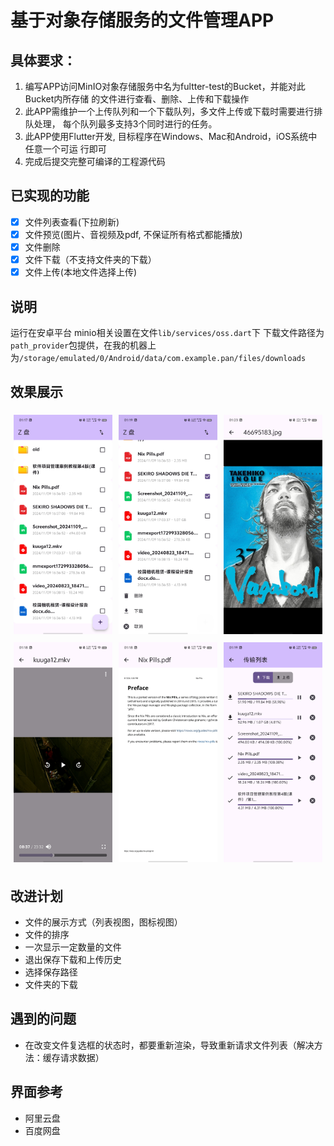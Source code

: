 # 基于对象存储服务的文件管理APP

## 具体要求：
1. 编写APP访问MinIO对象存储服务中名为fultter-test的Bucket，并能对此Bucket内所存储
的文件进行查看、删除、上传和下载操作
2. 此APP需维护一个上传队列和一个下载队列，多文件上传或下载时需要进行排队处理，
每个队列最多支持3个同时进行的任务。
3. 此APP使用Flutter开发, 目标程序在Windows、Mac和Android，iOS系统中任意一个可运
行即可
4. 完成后提交完整可编译的工程源代码

## 已实现的功能
- [x] 文件列表查看(下拉刷新)
- [x] 文件预览(图片、音视频及pdf, 不保证所有格式都能播放) 
- [x] 文件删除 
- [x] 文件下载（不支持文件夹的下载）
- [x] 文件上传(本地文件选择上传) 

## 说明
运行在安卓平台
minio相关设置在文件`lib/services/oss.dart`下
下载文件路径为`path_provider`包提供，在我的机器上为`/storage/emulated/0/Android/data/com.example.pan/files/downloads`

## 效果展示
<div style="display: flex; flex-wrap: wrap;">
    <div style="flex: 1 0 30%; margin: 5px;">
        <img src="res/home1.jpg" alt="Image 1" style="width: 100%;">
    </div>
    <div style="flex: 1 0 30%; margin: 5px;">
        <img src="res/home2.jpg" alt="Image 1" style="width: 100%;">
    </div>
    <div style="flex: 1 0 30%; margin: 5px;">
        <img src="res/picture_view.jpg" alt="Image 1" style="width: 100%;">
    </div>
    <div style="flex: 1 0 30%; margin: 5px;">
        <img src="res/video_play.jpg" alt="Image 1" style="width: 100%;">
    </div>
    <div style="flex: 1 0 30%; margin: 5px;">
        <img src="res/pdf_view.jpg" alt="Image 1" style="width: 100%;">
    </div>
    <div style="flex: 1 0 30%; margin: 5px;">
        <img src="res/transfer.jpg" alt="Image 1" style="width: 100%;">
    </div>
</div>

## 改进计划
- 文件的展示方式（列表视图，图标视图）
- 文件的排序
- 一次显示一定数量的文件
- 退出保存下载和上传历史
- 选择保存路径
- 文件夹的下载

## 遇到的问题
- 在改变文件复选框的状态时，都要重新渲染，导致重新请求文件列表（解决方法：缓存请求数据）

## 界面参考
- 阿里云盘
- 百度网盘
